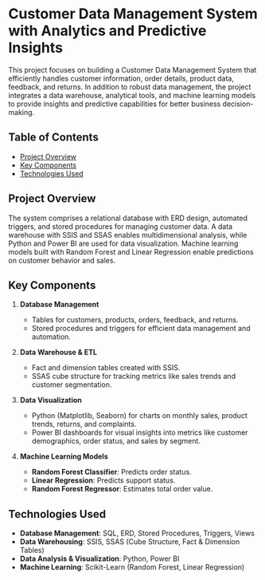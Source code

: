 # Customer Data Management System with Analytics and Predictive Insights

This project focuses on building a Customer Data Management System that efficiently handles customer information, order details, product data, feedback, and returns. In addition to robust data management, the project integrates a data warehouse, analytical tools, and machine learning models to provide insights and predictive capabilities for better business decision-making.

## Table of Contents
- [Project Overview](#project-overview)
- [Key Components](#key-components)
- [Technologies Used](#technologies-used)

## Project Overview
The system comprises a relational database with ERD design, automated triggers, and stored procedures for managing customer data. A data warehouse with SSIS and SSAS enables multidimensional analysis, while Python and Power BI are used for data visualization. Machine learning models built with Random Forest and Linear Regression enable predictions on customer behavior and sales.

## Key Components

1. **Database Management**
   - Tables for customers, products, orders, feedback, and returns.
   - Stored procedures and triggers for efficient data management and automation.

2. **Data Warehouse & ETL**
   - Fact and dimension tables created with SSIS.
   - SSAS cube structure for tracking metrics like sales trends and customer segmentation.

3. **Data Visualization**
   - Python (Matplotlib, Seaborn) for charts on monthly sales, product trends, returns, and complaints.
   - Power BI dashboards for visual insights into metrics like customer demographics, order status, and sales by segment.

4. **Machine Learning Models**
   - **Random Forest Classifier**: Predicts order status.
   - **Linear Regression**: Predicts support status.
   - **Random Forest Regressor**: Estimates total order value.

## Technologies Used
- **Database Management**: SQL, ERD, Stored Procedures, Triggers, Views
- **Data Warehousing**: SSIS, SSAS (Cube Structure, Fact & Dimension Tables)
- **Data Analysis & Visualization**: Python, Power BI
- **Machine Learning**: Scikit-Learn (Random Forest, Linear Regression)
